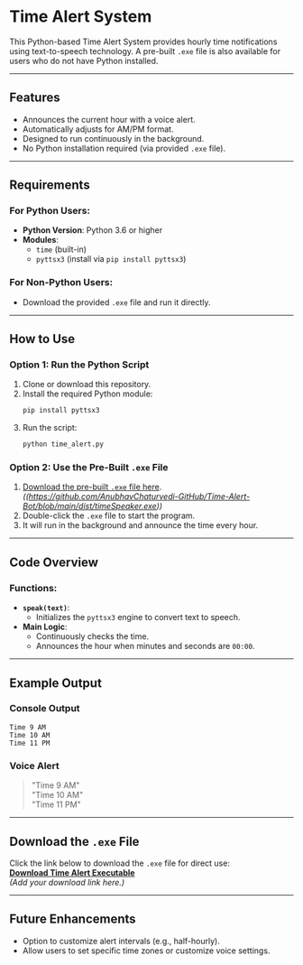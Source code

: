 # Time Alert System

This Python-based Time Alert System provides hourly time notifications using text-to-speech technology. A pre-built `.exe` file is also available for users who do not have Python installed.

---

## Features
- Announces the current hour with a voice alert.
- Automatically adjusts for AM/PM format.
- Designed to run continuously in the background.
- No Python installation required (via provided `.exe` file).

---

## Requirements

### For Python Users:
- **Python Version**: Python 3.6 or higher
- **Modules**: 
  - `time` (built-in)
  - `pyttsx3` (install via `pip install pyttsx3`)

### For Non-Python Users:
- Download the provided `.exe` file and run it directly.

---

## How to Use

### Option 1: Run the Python Script
1. Clone or download this repository.
2. Install the required Python module:
   ```bash
   pip install pyttsx3
   ```
3. Run the script:
   ```bash
   python time_alert.py
   ```

### Option 2: Use the Pre-Built `.exe` File
1. [Download the pre-built `.exe` file here](#).  
   *((https://github.com/AnubhavChaturvedi-GitHub/Time-Alert-Bot/blob/main/dist/timeSpeaker.exe))*
2. Double-click the `.exe` file to start the program.
3. It will run in the background and announce the time every hour.

---

## Code Overview

### Functions:
- **`speak(text)`**: 
  - Initializes the `pyttsx3` engine to convert text to speech.
- **Main Logic**:
  - Continuously checks the time.
  - Announces the hour when minutes and seconds are `00:00`.

---

## Example Output

### Console Output
```
Time 9 AM
Time 10 AM
Time 11 PM
```

### Voice Alert
> "Time 9 AM"  
> "Time 10 AM"  
> "Time 11 PM"

---

## Download the `.exe` File
Click the link below to download the `.exe` file for direct use:  
[**Download Time Alert Executable**](https://github.com/AnubhavChaturvedi-GitHub/Time-Alert-Bot/blob/main/dist/timeSpeaker.exe)  
*(Add your download link here.)*

---

## Future Enhancements
- Option to customize alert intervals (e.g., half-hourly).
- Allow users to set specific time zones or customize voice settings.
